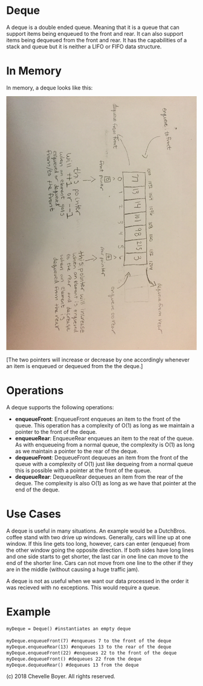 # Deque

A deque is a double ended queue. Meaning that it is a queue that can support items being enqueued to the front and rear. It can also support items being dequeued from the front and rear. It has the capabilities of a stack and queue but it is neither a LIFO or FIFO data structure.

# In Memory

In memory, a deque looks like this:

![Image of Deque in Memory](images/deque.jpg)

\[The two pointers will increase or decrease by one accordingly whenever an item is enqueued or dequeued from the the deque.\]

# Operations

A deque supports the following operations:

* **enqueueFront**: EnqueueFront enqueues an item to the front of the queue. This operation has a complexity of O(1) as long as we maintain a pointer to the front of the deque.
* **enqueueRear**: EnqueueRear enqueues an item to the reat of the queue. As with enqueueing from a normal queue, the complexity is O(1) as long as we maintain a pointer to the rear of the deque.
* **dequeueFront**: DequeueFront dequeues an item from the front of the queue with a complexity of O(1) just like dequeing from a normal queue this is possible with a pointer at the front of the queue.
* **dequeueRear**: DequeueRear dequeues an item from the rear of the deque. The complexity is also O(1) as long as we have that pointer at the end of the deque.

# Use Cases

A deque is useful in  many situations. An example would be a DutchBros. coffee stand with two drive up windows. Generally, cars will line up at one window. If this line gets too long, however, cars can enter (enqueue) from the other window going the opposite direction. If both sides have long lines and one side starts to get shorter, the last car in one line can move to the end of the shorter line. Cars can not move from one line to the other if they are in the middle (without causing a huge traffic jam).

A deque is not as useful when we want our data processed in the order it was recieved with no exceptions. This would require a queue.

# Example

```
myDeque = Deque() #instantiates an empty deque

myDeque.enqueueFront(7) #enqueues 7 to the front of the deque
myDeque.enqueueRear(13) #enqueues 13 to the rear of the deque
myDeque.enqueueFront(22) #enqueues 22 to the front of the deque
myDeque.dequeueFront() #dequeues 22 from the deque
myDeque.dequeueRear() #dequeues 13 from the deque
```

(c) 2018 Chevelle Boyer. All rights reserved.